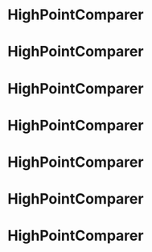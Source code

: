# HighPointComparer
# HighPointComparer
# HighPointComparer
# HighPointComparer
# HighPointComparer
# HighPointComparer
# HighPointComparer
